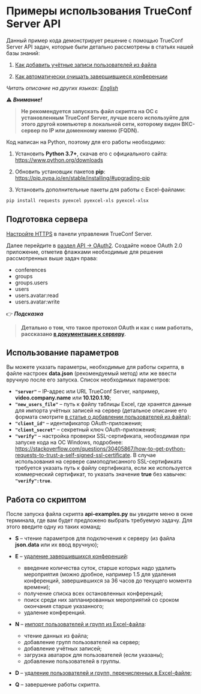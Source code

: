 # Примеры использования TrueConf Server API

Данный пример кода демонстрирует решение с помощью TrueConf Server API задач, которые были детально рассмотрены в статьях нашей базы знаний:

1. [Как добавить учётные записи пользователей из файла](https://trueconf.ru/blog/baza-znaniy/kak-dobavit-uchyotnye-zapisi-polzovatelej-iz-fajla.html)

1. [Как автоматически очищать завершившиеся конференции](https://trueconf.ru/blog/baza-znaniy/kak-avtomaticheski-ochishhat-zavershivshiesya-konferenczii.html)

*Читать описание на других языках: [English](README.md)*

:warning: ***Внимание!***
> **Не рекомендуется запускать файл скрипта на ОС с установленным TrueConf Server, лучше всего используйте для этого другой компьютер в локальной сети, которому виден ВКС-сервер по IP или доменному именю (FQDN).**

Код написан на Python, поэтому для его работы необходимо:

1. Установить **Python 3.7+**, скачав его с официального сайта: https://www.python.org/downloads 

1. Обновить установщик пакетов **pip**: https://pip.pypa.io/en/stable/installing/#upgrading-pip 

1. Установить дополнительные пакеты для работы с Excel-файлами:

```bash
pip install requests pyexcel pyexcel-xls pyexcel-xlsx
```

## Подготовка сервера

[Настройте HTTPS](https://trueconf.ru/blog/baza-znaniy/kak-nastroit-webrtc-konferentsii-v-chrome.html#_HTTPS) в панели управления TrueConf Server.

Далее перейдите в [раздел API → OAuth2](https://docs.trueconf.com/server/admin/web-config#oauth2). Создайте новое OAuth 2.0 приложение, отметив флажками необходимые для решения рассмотренных выше задач права:

- conferences
- groups
- groups.users
- users
- users.avatar:read
- users.avatar:write

:point_right: ***Подсказка***
> **Детально о том, что такое протокол OAuth и как с ним работать, рассказано [в документации к серверу](https://docs.trueconf.com/server/admin/web-config#oauth2).**

## Использование параметров

Вы можете указать параметры, необходимые для работы скрипта, в файле настроек **data.json** (рекомендуемый метод) или же ввести вручную после его запуска. Список необходимых параметров:

- **`"server"`** – IP-адрес или URL TrueConf Server, например, **video.company.name** или **10.120.1.10**;
- **`"new_users_file"`** – путь к файлу таблицы Excel, где хранятся данные для импорта учётных записей на сервер (детальное описание его формата смотрите [в статье о добавлении пользователей из файла](https://trueconf.ru/blog/baza-znaniy/kak-dobavit-uchyotnye-zapisi-polzovatelej-iz-fajla.html#_1));
- **`"client_id"`** – идентификатор OAuth-приложения;
- **`"client_secret"`** – секретный ключ OAuth-приложения;
- **`"verify"`** – настройка проверки SSL-сертификата, необходимая при запуске кода на ОС Windows, подробнее: https://stackoverflow.com/questions/30405867/how-to-get-python-requests-to-trust-a-self-signed-ssl-certificate. В случае использования на сервере самоподписанного SSL-сертификата требуется указать путь к файлу сертификата, если же используется коммерческий сертификат, то указать значение **true** без кавычек: **`"verify":true`**.

## Работа со скриптом

После запуска файла скрипта **api-examples.py** вы увидите меню в окне терминала, где вам будет предложено выбрать требуемую задачу. Для этого введите одну из таких команд:

- **S** – чтение параметров для подключения к серверу (из файла **json.data** или их ввод вручную);

- **E** – [удаление завершившихся конференций](https://trueconf.ru/blog/baza-znaniy/kak-avtomaticheski-ochishhat-zavershivshiesya-konferenczii.html):
  - введение количества суток, старше которых надо удалить мероприятия (можно дробное, например 1.5 для удаления конференций, завершившихся за 36 часов до текущего момента времени);
  - получение списка всех остановленных конференций;
  - поиск среди них запланированных мероприятий со сроком окончания старше указанного;
  - удаление конференций.

- **N** – [импорт пользователей и групп из Excel-файла](https://trueconf.ru/blog/baza-znaniy/kak-dobavit-uchyotnye-zapisi-polzovatelej-iz-fajla.html):
  - чтение данных из файла;
  - добавление групп пользователей на сервер;
  - добавление учётных записей;
  - загрузка аватарок для пользователей (если указаны);
  - добавление пользователей в группы.

- **D** – [удаление пользователей и групп, перечисленных в Excel-файле](https://trueconf.ru/blog/baza-znaniy/kak-dobavit-uchyotnye-zapisi-polzovatelej-iz-fajla.html#i-2);

- **Q** – завершение работы скрипта.
